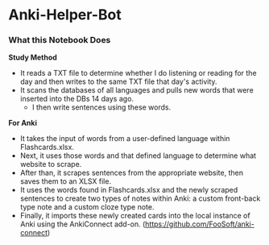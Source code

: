 # Anki-Helper-Bot

### What this Notebook Does

**Study Method**
* It reads a TXT file to determine whether I do listening or reading for the day and then writes to the same TXT file that day's activity.
* It scans the databases of all languages and pulls new words that were inserted into the DBs 14 days ago.
    * I then write sentences using these words.
    
**For Anki**
* It takes the input of words from a user-defined language within Flashcards.xlsx.
* Next, it uses those words and that defined language to determine what website to scrape.
* After than, it scrapes sentences from the appropriate website, then saves them to an XLSX file.
* It uses the words found in Flashcards.xlsx and the newly scraped sentences to create two types of notes within Anki: a custom front-back type note and a custom cloze type note.
* Finally, it imports these newly created cards into the local instance of Anki using the AnkiConnect add-on. (https://github.com/FooSoft/anki-connect)
